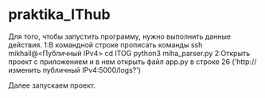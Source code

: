 # praktika_IThub

Для того, чтобы запустить программу, нужно выполнить данные действия.
1:В командной строке прописать команды 
ssh mikhail@<Публичный IPv4>
cd ITOG
python3 miha_parser.py
2:Открыть проект с приложением и в нем открыть файл app.py в строке 26  ('http://изменить публичный IPv4:5000/logs?')

Далее запускаем проект.
